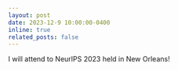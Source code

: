 ```yaml
---
layout: post
date: 2023-12-9 10:00:00-0400
inline: true
related_posts: false
---
```


I will attend to NeurIPS 2023 held in New Orleans!
